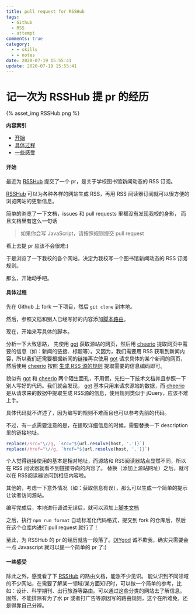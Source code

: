 ```yaml
---
title: pull request for RSSHub
tags:
  - Github
  - RSS
  - attempt
comments: true
category:
  - - skills
  - - notes
date: 2020-07-19 15:55:41
update: 2020-07-19 15:55:41
---
```


# 记一次为 RSSHub 提 pr 的经历

{% asset_img RSSHub.png %}

**内容索引**
- [开始](#start)
- [具体过程](#process)
- [一些感受](#feelings)


#### <a id="start"></a>开始
最近为 [RSSHub](https://github.com/DIYgod/RSSHub) 提交了一个 pr，是关于学校图书馆新闻动态的 RSS 订阅。

[RSSHub](https://github.com/DIYgod/RSSHub) 可以为各种各样的网站生成 RSS，再用 RSS 阅读器订阅就可以很方便的浏览网站的更新信息。

简单的浏览了一下文档，issues 和 pull requests 里都没有发现我校的身影，
而且文档里有这么一句话
> 如果你会写 JavaScript，请按照规则提交 pull request

看上去提 pr 应该不会很难:)

于是浏览了一下我校的各个网站，决定为我校写一个图书馆新闻动态的 RSS 订阅规则。

那么，开始动手吧。

#### <a id="process"></a>具体过程

先在 Github 上 fork 一下项目，然后 <code>git clone</code> 到本地。

然后，参照文档和别人已经写好的内容添加[脚本路由](https://docs.rsshub.app/joinus/#ti-jiao-xin-de-rsshub-gui-ze-tian-jia-jiao-ben-lu-you)。

现在，开始来写具体的脚本。

分析一下大致思路，
先使用 [got](https://github.com/sindresorhus/got) 获取源站的网页，然后用 [cheerio](https://github.com/cheeriojs/cheerio) 提取网页中需要的信息（如：新闻的链接、标题等）。又因为，我们需要用 RSS 获取到新闻内容，所以我们还需要根据新闻的链接再次使用 [got](https://github.com/sindresorhus/got) 请求具体的某个新闻的网页，然后使用 [cheerio](https://github.com/cheeriojs/cheerio) 按照 [生成 RSS 源的规则](https://docs.rsshub.app/joinus/#ti-jiao-xin-de-rsshub-gui-ze-bian-xie-jiao-ben-sheng-cheng-rss-yuan) 提取需要的信息编码即可。

貌似有 [got](https://github.com/sindresorhus/got) 和 [cheerio](https://github.com/cheeriojs/cheerio) 两个陌生面孔，不用慌，先扫一下技术文档并且参照一下别人写好的代码。我们就会发现，
[got](https://github.com/sindresorhus/got) 基本只用来请求源站的数据，而 [cheerio](https://github.com/cheeriojs/cheerio) 是从请求来的数据中提取生成 RSS源的信息，使用规则类似于 jQuery，应该不难上手。

具体代码就不详述了，因为编写的规则不难而且也可以参考先前的代码。

不过，有一点需要注意的是，在提取详细信息的时候，需要替换一下 description 里的链接地址。
```javascript
replace(/src="\//g, `src="${url.resolve(host, '.')}`)
replace(/href="\//g, `href="${url.resolve(host, '.')}`)
```
个人觉得链接使用的基本是相对地址，而源站和 RSS阅读器站点显然不同，所以在 RSS 阅读器就看不到链接导向的内容了。
替换（添加上源站网址）之后，就可以在 RSS阅读器访问到相应内容啦。

其他的，考虑一下意外情况（如：获取信息有误），那么可以生成一个简单的提示让读者访问源站。

编写完成后，本地进行调试无误后，就可以添加上[脚本文档](https://docs.rsshub.app/joinus/#ti-jiao-xin-de-rsshub-gui-ze-tian-jia-jiao-ben-wen-dang)

之后，执行 <code>npm run format</code> 自动标准化代码格式，提交到 fork 的仓库后，然后在这个仓库内进行 pull request 就行了！

至此，为 RSSHub 的 pr 的经历就告一段落了。[DIYgod](https://github.com/DIYgod) 诚不欺我，确实只需要会一点 Javascript 就可以提一个简单的 pr 了:)

#### <a id="feelings"></a>一些感受

除此之外，感觉看了下 [RSSHub](https://github.com/DIYgod/RSSHub) 的路由文档，能涨不少见识。
能认识到不同领域的不少网站，在需要了解某一领域/某方面知识时，可以做一个简单的参考，比如：设计、科学期刊、出行旅游等路由。可以通过这些分类的网站去了解信息。
固然，不能排除有为了水 pr 或者打广告等原因写的路由规则，这个在所难免，还是得靠自己分辨。